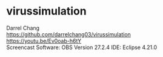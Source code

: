 # virussimulation
Darrel Chang  
https://github.com/darrelchang03/virussimulation  
https://youtu.be/Ev0oab-h6tY  
Screencast Software: OBS Version 27.2.4 IDE: Eclipse 4.21.0  
